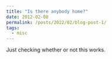 ```yaml
---		
title: "Is there anybody home?"
date: 2012-02-08
permalink: /posts/2022/02/blog-post-1/
tags:
  - misc
---								
```


Just checking whether or not this works.
